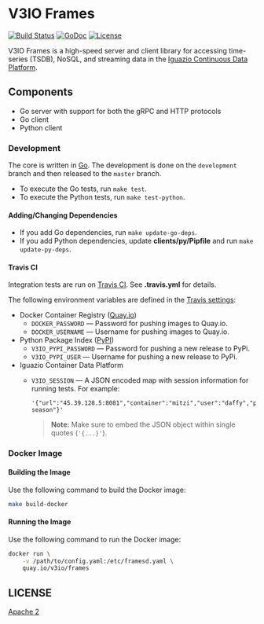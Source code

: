 # V3IO Frames

[![Build Status](https://travis-ci.org/v3io/frames.svg?branch=master)](https://travis-ci.org/v3io/frames)
[![GoDoc](https://godoc.org/github.com/v3io/frames?status.svg)](https://godoc.org/github.com/v3io/frames)
[![License](https://img.shields.io/badge/License-Apache%202.0-blue.svg)](https://opensource.org/licenses/Apache-2.0)

V3IO Frames is a high-speed server and client library for accessing time-series (TSDB), NoSQL, and streaming data in the [Iguazio Continuous Data Platform](https://www.iguazio.com).

## Components

- Go server with support for both the gRPC and HTTP protocols
- Go client
- Python client

### Development

The core is written in [Go](https://golang.org/).
The development is done on the `development` branch and then released to the `master` branch.

- To execute the Go tests, run `make test`.
- To execute the Python tests, run `make test-python`.

#### Adding/Changing Dependencies

- If you add Go dependencies, run `make update-go-deps`.
- If you add Python dependencies, update **clients/py/Pipfile** and run `make
  update-py-deps`.

#### Travis CI

Integration tests are run on [Travis CI](https://travis-ci.org/).
See **.travis.yml** for details.

The following environment variables are defined in the [Travis settings](https://travis-ci.org/v3io/frames/settings):

- Docker Container Registry ([Quay.io](https://quay.io/))
    - `DOCKER_PASSWORD` &mdash; Password for pushing images to Quay.io.
    - `DOCKER_USERNAME` &mdash; Username for pushing images to Quay.io.
- Python Package Index ([PyPI](https://pypi.org/))
    - `V3IO_PYPI_PASSWORD` &mdash; Password for pushing a new release to PyPi.
    - `V3IO_PYPI_USER` &mdash; Username for pushing a new release to PyPi.
- Iguazio Container Data Platform
    - `V3IO_SESSION` &mdash; A JSON encoded map with session information for running tests.
      For example:

      ```
      '{"url":"45.39.128.5:8081","container":"mitzi","user":"daffy","password":"rabbit season"}'
      ```
      > **Note:** Make sure to embed the JSON object within single quotes (`'{...}'`).

### Docker Image

#### Building the Image

Use the following command to build the Docker image:

```sh
make build-docker
```

#### Running the Image

Use the following command to run the Docker image:

```sh
docker run \
	-v /path/to/config.yaml:/etc/framesd.yaml \
	quay.io/v3io/frames
```

## LICENSE

[Apache 2](LICENSE)

